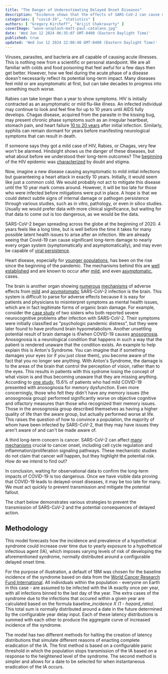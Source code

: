 ```yaml
---
title: "The Danger of Underestimating Delayed Onset Diseases"
description: "Evidence shows that the effects of SARS-CoV-2 can cause major problems well into the future. This is why we need to act now."
categories: [ "covid-19", "statistics" ]
authors: [ "Gregory Kirchoff", "Arijit Chakravarty" ]
coverImage: "wave-unsplash-matt-paul-catalano.jpg"
date: 'Wed Jun 12 2024 06:35:07 GMT-0400 (Eastern Daylight Time)'
published: true
updated: 'Wed Jun 12 2024 22:08:40 GMT-0400 (Eastern Daylight Time)'
---
```

<script> // usables
	import RecipeCard from '$lib/components/usables/RecipeCard/RecipeCard.svelte';

  import CancerForecast from '$lib/components/internal/projects/CancerForecast/CancerForecast.svelte';

</script>

Viruses, parasites, and bacteria are all capable of causing acute illnesses. This is nothing new from a scientific or personal standpoint. We are all familiar with colds and food poisoning that feel awful for a few days then get better. However, how we feel during the acute phase of a disease doesn't necessarily reflect its potential long-term impact. Many diseases feel mild or are asymptomatic at first, but can take decades to progress into something much worse.

Rabies can take longer than a year to show symptoms. HIV is initially contracted as an asymptomatic or mild flu-like illness. An infected individual may continue to look and feel fine for up to 10 years until AIDS fully develops. Chagas disease, acquired from the parasite in the kissing bug, may present chronic phase symptoms such as an irregular heartbeat, stomach pain, and heart failure [10 to 20 years](https://www.mayoclinic.org/diseases-conditions/chagas-disease/symptoms-causes/syc-20356212) after initial infection. Similarly, syphilis can remain dormant for years before manifesting neurological symptoms that can result in death.

If someone says they got a mild case of HIV, Rabies, or Chagas, very few won't be alarmed. Hindsight shows us the danger of these diseases, but what about before we understood their long-term outcomes? The [beginning](https://www.hiv.gov/hiv-basics/overview/history/hiv-and-aids-timeline) of the HIV epidemic was [characterized](https://www.history.com/news/aids-epidemic-ronald-reagan) by doubt and stigma.

Now, imagine a new disease causing asymptomatic to mild initial infections but guaranteeing a heart attack in exactly 10 years. Initially, it would seem like just a common cold. We would probably not act to mitigate this disease until the 10 year mark comes around. However, it will be too late for those who were infected before mitigations were put in place. A hope is that we could detect subtle signs of internal damage or pathogen persistence through various studies, such as in vitro, pathology, or even in silico studies. Usually we would prefer data with more clinical significance, but waiting for that data to come out is too dangerous, as we would be the data.

SARS-CoV-2 began spreading across the globe at the beginning of 2020. 4 years feels like a long time, but is well before the time it takes for many possible latent health issues to arise after an infection. We are already seeing that Covid-19 can cause significant long-term damage to nearly every organ system (symptomatically and asymptomatically), and may even be capable of [viral persistence](https://www.thelancet.com/journals/laninf/article/PIIS1473-3099(24)00171-3/fulltext?dgcid=raven_jbs_aip_email).

Heart disease, especially for [younger populations](https://www.cedars-sinai.org/newsroom/today-young-people-are-more-likely-to-die-of-heart-attacks-post-covid-study-finds-but-why/#:~:text=09%3A00%20AM-,TODAY%3A%20Young%20People%20Are%20More%20Likely%20to%20Die%20of%20Heart,of%20the%20Smidt%20Heart%20Institute.), has been on the rise since the beginning of the pandemic. The mechanisms behind this are [well established](https://www.nih.gov/news-events/nih-research-matters/how-sars-cov-2-contributes-heart-attacks-strokes#:~:text=COVID%2D19%20is%20known%20to,contributes%20to%20this%20increased%20risk.) and are known to occur after [mild](https://www.mdpi.com/2077-0383/12/6/2123?fbclid=IwAR2iJDGOH-QchYjM0j-qFIbyIt_ONASMl1Txu7I4w8Pgq5DX22VrrNnGqK0), and even [asymptomatic](https://publichealth.jhu.edu/2022/covid-and-the-heart-it-spares-no-one#:~:text=People%20who%20got%20COVID%2D19%20and%20were%20asymptomatic%2C%20or%20got,different%20things%20could%20be%20happening.), cases.

The brain is another organ showing [numerous](https://neurosciencenews.com/covid-neuron-fusion-23421/?fbclid=IwAR06AuIbFUR_E0lYQKH3vgRVOV5-5Te-DLk1uctS3Bqw06UzkZD4pTWTlyY) [mechanisms](https://www.nature.com/articles/s41380-024-02554-0) of adverse effects from [mild](https://www.nature.com/articles/s41598-024-52005-7) and [asymptomatic](https://www.ncbi.nlm.nih.gov/pmc/articles/PMC9863678/) SARS-CoV-2 infection is the brain. This system is difficult to parse for adverse effects because it is easy for patients and physicians to misinterpret symptoms as mental health issues, which are in fact legitimate forms of organic brain damage. For example, consider the [case study](https://www.frontiersin.org/articles/10.3389/fped.2023.1165072/full?fbclid=IwAR37S-PDl4CGlEdHT8xfiBASUZ0mnfNjV2rWHDVTBbG4eTBKXR9QlpI8qKg) of two sisters who both reported severe neurocognitive problems after infection with SARS-CoV-2. Their symptoms were initially classified as "psychologic pandemic distress", but they were later found to have profound brain hypometabolism. Another unsettling potential result of brain damage is if/when COVID-19 causes [anosognosia](https://www.ncbi.nlm.nih.gov/pmc/articles/PMC8956133/). Anosognosia is a neurological condition that happens in such a way that the patient is rendered unaware that the condition exists. An example to help explain this is Anton's Syndrome. You can imagine that if something damages your eyes (or if you just close them), you become aware of the fact that you no longer see anything. With Anton's Syndrome, the damage is to the areas of the brain that control the perception of vision, rather than to the eyes. This results in patients with this sydrome losing the concept of what vision is and thus becoming unaware that they are missing anything. According to [one study](https://www.ncbi.nlm.nih.gov/pmc/articles/PMC8956133/), 15.6% of patients who had mild COVID-19 presented with anosognosia for memory dysfunction. Even more concerningly, those who felt they didn't have any memory issues (the anosognosia group) performed significantly worse on objective cognitive and olfactory measures than those who recognized their memory issues. Those in the anosognosia group described themselves as having a higher quality of life than the aware group, but actually performed worse at life. This raises the question of how to convince a population, the majority of whom have been infected by SARS-CoV-2, that they may have issues they aren't aware of and can't be made aware of.

A third long-term concern is cancer. SARS-CoV-2 can affect [many mechanisms](https://www.sciencedirect.com/science/article/pii/S0300908423001360?fbclid=IwAR2SrX8vKYxZf0_-Ia83L3TEu_1EIbVjJLpTv4Sahn93U5PGmX6i6TCKlbc#sec4) crucial to cancer onset, including cell cycle regulation and inflammation/proliferation signaling pathways. These mechanistic studies do not claim that cancer *will* happen, but they highlight the potential risk. How do we intend to find out?

In conclusion, waiting for observational data to confirm the long-term impacts of COVID-19 is too dangerous. Once we have visible data proving that COVID-19 leads to delayed-onset diseases, it may be too late for many. We must act quickly to prevent transmission and mitigate the potential fallout.

The chart below demonstrates various strategies to prevent the transmission of SARS-CoV-2 and the potential consequences of delayed action.

<CancerForecast />

## Methodology

This model forecasts how the incidence and prevalence of a hypothetical syndrome could increase over time due to yearly exposure to a hypothetical infectious agent (IA), which imposes varying levels of risk of developing the aforementioned syndrome, normally distributed around a configurable delayed onset time.

For the purpose of illustration, a default of 18M was chosen for the baseline incidence of the syndrome based on data from the [World Cancer Research Fund International](https://www.wcrf.org/cancer-trends/worldwide-cancer-data/). All individuals within the population - everyone on Earth in this case - are assumed to be infected with the IA exactly once per year, with all infections binned to the last day of the year. The extra cases of the syndrome due to the infections that occured within a given year are calculated based on the formula baseline_*incidence X (1 - hazard_ratio)*. This total sum is normally distributed around a date in the future determined by the configurable year delay input. Each of these latency distributions is summed with each other to produce the aggregate curve of increased incidence of the syndrome.

The model has two different methods for halting the creation of latency distributions that simulate different reasons of enacting complete eradication of the IA. The first method is based on a configurable panic threshold in which the population stops transmission of the IA based on a response to the heightened level of the syndrome. The second method is simpler and allows for a date to be selected for when instantaneous eradication of the IA occurs.
